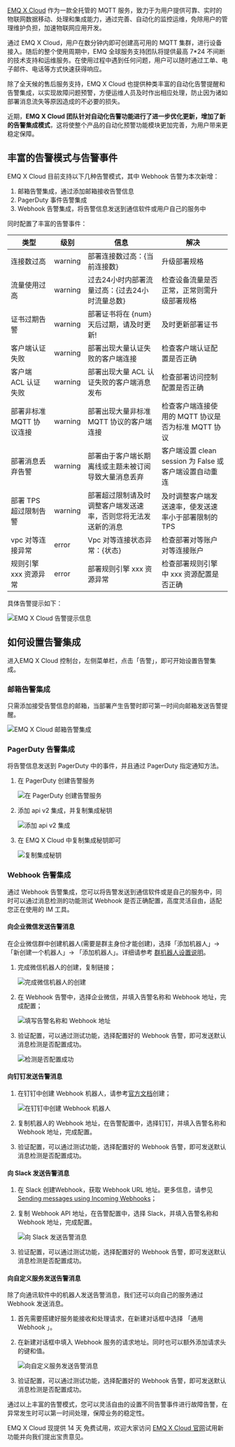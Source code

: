 [EMQ X Cloud](https://www.emqx.com/zh/cloud) 作为一款全托管的 MQTT 服务，致力于为用户提供可靠、实时的物联网数据移动、处理和集成能力，通过完善、自动化的监控运维，免除用户的管理维护负担，加速物联网应用开发。

通过 EMQ X Cloud，用户在数分钟内即可创建高可用的 MQTT 集群，进行设备接入。随后的整个使用周期中，EMQ 全球服务支持团队将提供最高 7*24 不间断的技术支持和运维服务。在使用过程中遇到任何问题，用户可以随时通过工单、电子邮件、电话等方式快速获得响应。

除了全天候的售后服务支持，EMQ X Cloud 也提供种类丰富的自动化告警提醒和告警集成，以实现故障问题预警，方便运维人员及时作出相应处理，防止因为诸如部署消息流失等原因造成的不必要的损失。

近期，**EMQ X Cloud 团队针对自动化告警功能进行了进一步优化更新，增加了新的告警集成模式**，这将使整个产品的自动化预警功能模块更加完善，为用户带来更稳定保障。

## 丰富的告警模式与告警事件

EMQ X Cloud 目前支持以下几种告警模式，其中 Webhook 告警为本次新增：

1. 邮箱告警集成，通过添加邮箱接收告警信息
2. PagerDuty 事件告警集成
3. Webhook 告警集成，将告警信息发送到通信软件或用户自己的服务中

同时配置了丰富的告警事件：

| **类型**                 | **级别** | **信息**                                                     | **解决**                                               |
| ------------------------ | -------- | ------------------------------------------------------------ | ------------------------------------------------------ |
| 连接数过高               | warning  | 部署连接数过高：{当前连接数}                                 | 升级部署规格                                           |
| 流量使用过高             | warning  | 过去24小时内部署流量过高：{过去24小时流量总数}               | 检查设备流量是否正常，正常则需升级部署规格             |
| 证书过期告警             | warning  | 部署证书将在 {num} 天后过期，请及时更新!                     | 及时更新部署证书                                       |
| 客户端认证失败           | warning  | 部署出现大量认证失败的客户端连接                             | 检查客户端认证配置是否正确                             |
| 客户端 ACL 认证失败      | warning  | 部署出现大量 ACL 认证失败的客户端消息发布                    | 检查部署访问控制配置是否正确                           |
| 部署非标准 MQTT 协议连接 | warning  | 部署出现大量非标准 MQTT 协议的客户端连接                     | 检查客户端连接使用的 MQTT 协议是否为标准 MQTT 协议     |
| 部署消息丢弃告警         | warning  | 部署由于客户端长期离线或主题未被订阅导致大量消息丢弃         | 客户端设置 clean session 为 False 或客户端设置自动重连 |
| 部署 TPS 超过限制告警    | warning  | 部署超过限制请及时调整客户端发送速率，否则您将无法发送新的消息 | 及时调整客户端发送速率，使发送速率小于部署限制的 TPS   |
| vpc 对等连接异常         | error    | Vpc 对等连接状态异常：{状态}                                 | 检查部署对等账户对等连接账户                           |
| 规则引擎 xxx 资源异常    | error    | 部署规则引擎 xxx 资源异常                                    | 检查部署规则引擎中 xxx 资源配置是否正确                |

具体告警提示如下：

![EMQ X Cloud 告警提示信息](https://static.emqx.net/images/fec1d88211a87b30f49abc381105398a.png)

## 如何设置告警集成

进入EMQ X Cloud 控制台，左侧菜单栏，点击「告警」，即可开始设置告警集成。

### 邮箱告警集成

只需添加接受告警信息的邮箱，当部署产生告警时即可第一时间向邮箱发送告警提醒。

![EMQ X Cloud 邮箱告警集成](https://static.emqx.net/images/f97be1c58f54e17cb4519f90732a0e39.png)
 

### PagerDuty 告警集成

将告警信息发送到 PagerDuty 中的事件，并且通过 PagerDuty 指定通知方法。

1. 在 PagerDuty 创建告警服务

	![在 PagerDuty 创建告警服务](https://static.emqx.net/images/9cb64e8a45ad0b50493ddcc4d51e420d.png)

2. 添加 api v2 集成，并复制集成秘钥

	![添加 api v2 集成](https://static.emqx.net/images/351025ab452229d20292d80ca0e5ca20.png)

3. 在 EMQ X Cloud 中复制集成秘钥即可

	![复制集成秘钥](https://static.emqx.net/images/75fe0a9e6bbcad76d1c35693ad9182df.png)

### Webhook 告警集成

通过 Webhook 告警集成，您可以将告警发送到通信软件或是自己的服务中，同时可以通过消息检测的功能测试 Webhook 是否正确配置，高度灵活自由，适配您正在使用的 IM 工具。

#### 向企业微信发送告警消息

在企业微信群中创建机器人(需要是群主身份才能创建)，选择「添加机器人」->「新创建一个机器人」-> 「添加机器人」。详细请参考 [群机器人设置说明](https://developer.work.weixin.qq.com/document/path/91770)。

1. 完成微信机器人的创建，复制链接； 

	![完成微信机器人的创建](https://static.emqx.net/images/5b12d44fbeff1842be16a1e28b7cd709.png)
 
2. 在 Webhook 告警中，选择企业微信，并填入告警名称和 Webhook 地址，完成配置；

	![填写告警名称和 Webhook 地址](https://static.emqx.net/images/caa149e6415000cf8e3a58dcea797c76.png)
 
3. 验证配置，可以通过测试功能，选择配置好的 Webhook 告警，即可发送默认消息检测是否配置成功。

	![检测是否配置成功](https://static.emqx.net/images/df69020156aa15d3790ef56a14f3bc31.png)


#### 向钉钉发送告警消息

1. 在钉钉中创建 Webhook 机器人，请参考[官方文档](https://open.dingtalk.com/document/robots/custom-robot-access)创建；

	![在钉钉中创建 Webhook 机器人](https://static.emqx.net/images/1b944afecf2da10831c3c854d4ae1a82.png)
 
2. 复制机器人的 Webhook 地址，在告警配置中，选择钉钉，并填入告警名称和 Webhook 地址，完成配置。

3. 验证配置，可以通过测试功能，选择配置好的 Webhook 告警，即可发送默认消息检测是否配置成功。

#### 向 Slack 发送告警消息

1. 在 Slack 创建Webhook，获取 Webhook URL 地址。更多信息，请参见 [Sending messages using Incoming Webhooks](https://api.slack.com/messaging/webhooks?spm=a2c4g.11186623.0.0.2fa63db5J0PRQp)；

2. 复制 Webhook API 地址，在告警配置中，选择 Slack，并填入告警名称和 Webhook 地址，完成配置。

   ![向 Slack 发送告警消息](https://static.emqx.net/images/aa041eb3d44ddb294e0a5bcf42e51034.png)

3. 验证配置，可以通过测试功能，选择配置好的 Webhook 告警，即可发送默认消息检测是否配置成功。

#### 向自定义服务发送告警消息

除了向通讯软件中的机器人发送告警消息，我们还可以向自己的服务通过 Webhook 发送消息。

1. 首先需要搭建好服务能接收和处理请求，在新建对话框中选择 「通用 Webhook 」。

2. 在新建对话框中填入 Webhook 服务的请求地址。同时也可以额外添加请求头的键和值。

	![向自定义服务发送告警消息](https://static.emqx.net/images/98c7be871386ae04b7ce17a65bb8f7cc.png)

3. 验证配置，可以通过测试功能，选择配置好的 Webhook 告警，即可发送默认消息检测是否配置成功。


通过以上丰富的告警模式，您可以灵活自由的设置不同告警事件进行故障告警，在异常发生时可以第一时间处理，保障业务的稳定性。

EMQ X Cloud 现提供 14 天 免费试用，欢迎大家访问 [EMQ X Cloud 官网](https://www.emqx.com/zh/cloud)试用新功能并向我们提出宝贵意见。
